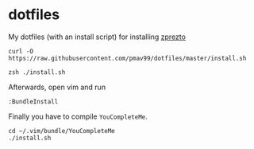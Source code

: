 dotfiles
========

My dotfiles (with an install script) for installing [zprezto](https://github.com/sorin-ionescu/prezto)

```
curl -O https://raw.githubusercontent.com/pmav99/dotfiles/master/install.sh

zsh ./install.sh
```

Afterwards, open vim and run

```
:BundleInstall
```

Finally you have to compile `YouCompleteMe`.

```
cd ~/.vim/bundle/YouCompleteMe
./install.sh
```

